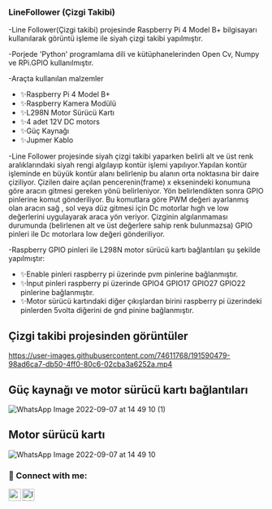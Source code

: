 ### LineFollower (Çizgi Takibi)

-Line Follower(Çizgi takibi) projesinde Raspberry Pi 4 Model B+ bilgisayarı kullanılarak görüntü işleme ile siyah çizgi takibi yapılmıştır.

-Porjede 'Python' programlama dili ve kütüphanelerinden Open Cv, Numpy ve RPi.GPIO kullanılmıştır.

-Araçta kullanılan malzemler
- ✨Raspberry Pi 4 Model B+
- ✨Raspberry Kamera Modülü
- ✨L298N Motor Sürücü Kartı
- ✨4 adet 12V DC motors
- ✨Güç Kaynağı
- ✨Jupmer Kablo

-Line Follower projesinde siyah çizgi takibi yaparken  belirli alt ve üst renk aralıklarındaki siyah rengi algılayıp kontür işlemi yapılıyor.Yapılan kontür işleminde en büyük kontür alanı belirlenip bu alanın orta noktasına bir daire çiziliyor. Çizilen daire açılan pencerenin(frame) x eksenindeki konumuna göre aracın gitmesi gereken yönü belirleniyor. Yön belirlendikten sonra  GPIO pinlerine komut gönderiliyor. Bu komutlara göre PWM değeri ayarlanmış olan aracın sağ , sol veya düz gitmesi için Dc motorlar hıgh ve low değerlerini uygulayarak araca yön veriyor. Çizginin algılanmaması durumunda (belirlenen alt ve üst değerlere sahip renk bulunmazsa) GPIO pinleri ile Dc motorlara low değeri gönderiliyor.

-Raspberry GPIO pinleri ile L298N motor sürücü kartı  bağlantıları şu şekilde yapılmıştır:
- ✨Enable pinleri raspberry pi üzerinde pvm pinlerine bağlanmıştır.
- ✨İnput pinleri raspberry pi üzerinde GPIO4 GPIO17 GPIO27 GPIO22 pinlerine bağlanmıştır.
- ✨Motor sürücü kartındaki diğer çıkışlardan birini raspberry pi üzerindeki pinlerden 5volta diğerini de gnd pinine bağlanmıştır.
  

## Çizgi takibi projesinden  görüntüler


https://user-images.githubusercontent.com/74611768/191590479-98ad6ca7-db50-4ff0-80c6-02cba3a6252a.mp4

## Güç kaynağı ve motor sürücü kartı bağlantıları

![WhatsApp Image 2022-09-07 at 14 49 10 (1)](https://user-images.githubusercontent.com/74611768/189600127-a2d4b6eb-8edc-4510-b6e4-38601479cb04.jpeg)

## Motor sürücü kartı 
![WhatsApp Image 2022-09-07 at 14 49 10](https://user-images.githubusercontent.com/74611768/189600535-f09c532f-3364-44ec-a01a-6ecb0620584b.jpeg)











### 📩 Connect with me:

[<img align="left" height="24" width="24" src="https://cdn.jsdelivr.net/npm/simple-icons@v4/icons/gmail.svg" />][gmail]

[<img align="left" alt="linkedin | LinkedIn" width="24px" src="https://raw.githubusercontent.com/peterthehan/peterthehan/master/assets/linkedin.svg" />][linkedin]

<br />

[linkedin]:https://www.linkedin.com/in/melike-nur-k%C3%B6seo%C4%9Flu-2aaa27209/

[gmail]: mailto:koseoglumelikenur@gmail.com

<br />
